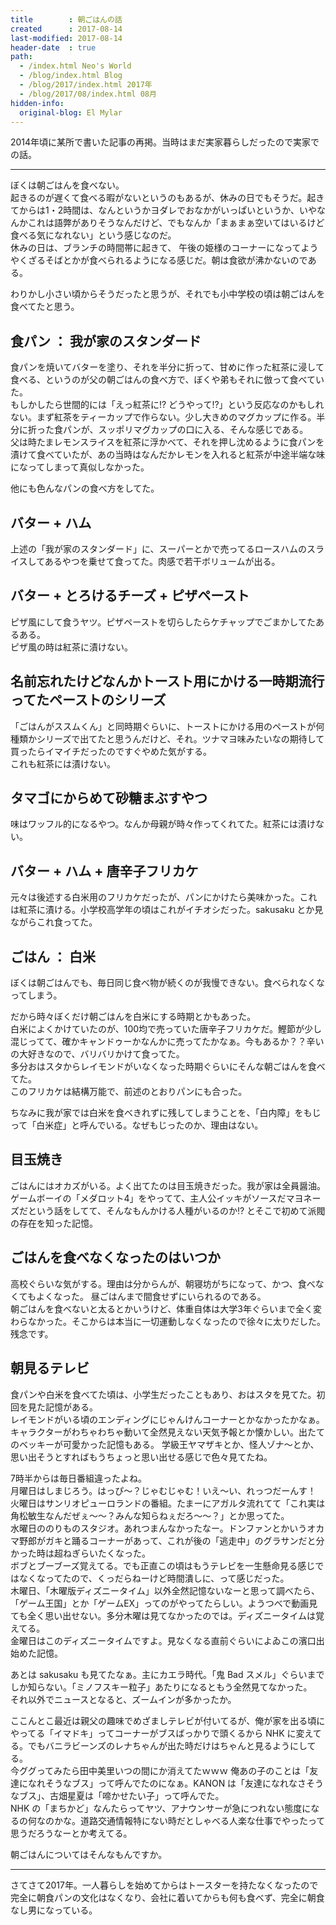 ```yaml
---
title        : 朝ごはんの話
created      : 2017-08-14
last-modified: 2017-08-14
header-date  : true
path:
  - /index.html Neo's World
  - /blog/index.html Blog
  - /blog/2017/index.html 2017年
  - /blog/2017/08/index.html 08月
hidden-info:
  original-blog: El Mylar
---
```


2014年頃に某所で書いた記事の再掲。当時はまだ実家暮らしだったので実家での話。

---

ぼくは朝ごはんを食べない。  
起きるのが遅くて食べる暇がないというのもあるが、休みの日でもそうだ。起きてからは1・2時間は、なんというかヨダレでおなかがいっぱいというか、いやなんかこれは語弊がありそうなんだけど、でもなんか「まぁまぁ空いてはいるけど食べる気になれない」という感じなのだ。  
休みの日は、ブランチの時間帯に起きて、 午後の姫様のコーナーになってようやくざるそばとかが食べられるようになる感じだ。朝は食欲が沸かないのである。

わりかし小さい頃からそうだったと思うが、それでも小中学校の頃は朝ごはんを食べてたと思う。

## 食パン ： 我が家のスタンダード

食パンを焼いてバターを塗り、それを半分に折って、甘めに作った紅茶に浸して食べる、というのが父の朝ごはんの食べ方で、ぼくや弟もそれに倣って食べていた。  
もしかしたら世間的には「えっ紅茶に!? どうやって!?」という反応なのかもしれない。まず紅茶をティーカップで作らない。少し大きめのマグカップに作る。半分に折った食パンが、スッポリマグカップの口に入る、そんな感じである。  
父は時たまレモンスライスを紅茶に浮かべて、それを押し沈めるように食パンを漬けて食べていたが、あの当時はなんだかレモンを入れると紅茶が中途半端な味になってしまって真似しなかった。

他にも色んなパンの食べ方をしてた。

## バター + ハム

上述の「我が家のスタンダード」に、スーパーとかで売ってるロースハムのスライスしてあるやつを乗せて食ってた。肉感で若干ボリュームが出る。

## バター + とろけるチーズ + ピザペースト

ピザ風にして食うヤツ。ピザペーストを切らしたらケチャップでごまかしてたあるある。  
ピザ風の時は紅茶に漬けない。

## 名前忘れたけどなんかトースト用にかける一時期流行ってたペーストのシリーズ

「ごはんがススムくん」と同時期ぐらいに、トーストにかける用のペーストが何種類かシリーズで出てたと思うんだけど、それ。ツナマヨ味みたいなの期待して買ったらイマイチだったのですぐやめた気がする。  
これも紅茶には漬けない。

## タマゴにからめて砂糖まぶすやつ

味はワッフル的になるやつ。なんか母親が時々作ってくれてた。紅茶には漬けない。

## バター + ハム + 唐辛子フリカケ

元々は後述する白米用のフリカケだったが、パンにかけたら美味かった。これは紅茶に漬ける。小学校高学年の頃はこれがイチオシだった。sakusaku とか見ながらこれ食ってた。

## ごはん ： 白米

ぼくは朝ごはんでも、毎日同じ食べ物が続くのが我慢できない。食べられなくなってしまう。

だから時々ぼくだけ朝ごはんを白米にする時期とかもあった。  
白米によくかけていたのが、100均で売っていた唐辛子フリカケだ。鰹節が少し混じってて、確かキャンドゥーかなんかに売ってたかなぁ。今もあるか？？辛いの大好きなので、バリバリかけて食ってた。  
多分おはスタからレイモンドがいなくなった時期ぐらいにそんな朝ごはんを食べてた。  
このフリカケは結構万能で、前述のとおりパンにも合った。

ちなみに我が家では白米を食べきれずに残してしまうことを、「白内障」をもじって「白米症」と呼んでいる。なぜもじったのか、理由はない。

## 目玉焼き

ごはんにはオカズがいる。よく出てたのは目玉焼きだった。我が家は全員醤油。  
ゲームボーイの「メダロット4」をやってて、主人公イッキがソースだマヨネーズだという話をしてて、そんなもんかける人種がいるのか!? とそこで初めて派閥の存在を知った記憶。

## ごはんを食べなくなったのはいつか

高校ぐらいな気がする。理由は分からんが、朝寝坊がちになって、かつ、食べなくてもよくなった。 昼ごはんまで間食せずにいられるのである。  
朝ごはんを食べないと太るとかいうけど、体重自体は大学3年ぐらいまで全く変わらなかった。そこからは本当に一切運動しなくなったので徐々に太りだした。残念です。

## 朝見るテレビ

食パンや白米を食べてた頃は、小学生だったこともあり、おはスタを見てた。初回を見た記憶がある。  
レイモンドがいる頃のエンディングにじゃんけんコーナーとかなかったかなぁ。キャラクターがわちゃわちゃ動いて全然見えない天気予報とか懐かしい。出たてのベッキーが可愛かった記憶もある。 学級王ヤマザキとか、怪人ゾナ～とか、思い出そうとすればもうちょっと思い出せる感じで色々見てたね。

7時半からは毎日番組違ったよね。  
月曜日はしまじろう。はっぴ～？じゃむじゃむ！いえ～い、れっつだーんす！  
火曜日はサンリオピューロランドの番組。たまーにアガルタ流れてて「これ実は角松敏生なんだぜぇ～～？みんな知らねぇだろ～～？」とか思ってた。  
水曜日ののりものスタジオ。あれつまんなかったなー。ドンファンとかいうオカマ野郎がガキと踊るコーナーがあって、これが後の「逃走中」のグラサンだと分かった時は超ねぎらいたくなった。  
ボブとブーブーズ覚えてる。でも正直この頃はもうテレビを一生懸命見る感じではなくなってたので、くっだらねーけど時間潰しに、って感じだった。  
木曜日、「木曜版ディズニータイム」以外全然記憶ないなーと思って調べたら、「ゲーム王国」とか「ゲームEX」ってのがやってたらしい。ようつべで動画見ても全く思い出せない。多分木曜は見てなかったのでは。ディズニータイムは覚えてる。  
金曜日はこのディズニータイムですよ。見なくなる直前ぐらいによゐこの濱口出始めた記憶。

あとは sakusaku も見てたなぁ。主にカエラ時代。「鬼 Bad スメル」ぐらいまでしか知らない。「ミノフスキー粒子」あたりになるともう全然見てなかった。  
それ以外でニュースとなると、ズームインが多かったか。

ここんとこ最近は親父の趣味でめざましテレビが付いてるが、俺が家を出る頃にやってる「イマドキ」ってコーナーがブスばっかりで頭くるから NHK に変えてる。でもバニラビーンズのレナちゃんが出た時だけはちゃんと見るようにしてる。  
今ググってみたら田中美里いつの間にか消えてたｗｗｗ 俺あの子のことは「友達になれそうなブス」って呼んでたのになぁ。KANON は「友達になれなさそうなブス」、古畑星夏は「啼かせたい子」って呼んでた。  
NHK の「まちかど」なんたらってヤツ、アナウンサーが急につれない態度になるの何なのかな。道路交通情報特にない時だとしゃべる人楽な仕事でやったって思うだろうなーとか考えてる。

朝ごはんについてはそんなもんですか。

---

さてさて2017年。一人暮らしを始めてからはトースターを持たなくなったので完全に朝食パンの文化はなくなり、会社に着いてからも何も食べず、完全に朝食なし男になっている。
